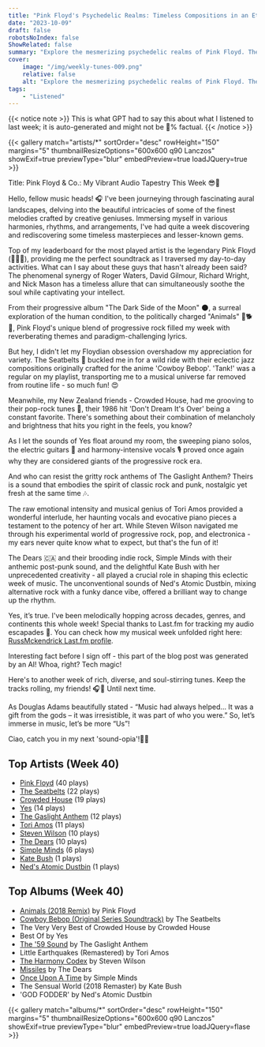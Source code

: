 ```yaml
---
title: "Pink Floyd's Psychedelic Realms: Timeless Compositions in an Ethereal Sonic Universe"
date: "2023-10-09"
draft: false
robotsNoIndex: false
ShowRelated: false
summary: "Explore the mesmerizing psychedelic realms of Pink Floyd. Their timeless compositions will transport you to an ethereal sonic universe"
cover:
    image: "/img/weekly-tunes-009.png"
    relative: false
    alt: "Explore the mesmerizing psychedelic realms of Pink Floyd. Their timeless compositions will transport you to an ethereal sonic universe"
tags:
    - "Listened"
---
```


{{< notice note >}}
This is what GPT had to say this about what I listened to last week; it is auto-generated and might not be 💯% factual.
{{< /notice >}}

{{< gallery match="artists/*" sortOrder="desc" rowHeight="150" margins="5" thumbnailResizeOptions="600x600 q90 Lanczos" showExif=true previewType="blur" embedPreview=true loadJQuery=true >}}

Title: Pink Floyd & Co.: My Vibrant Audio Tapestry This Week 😎🎸

Hello, fellow music heads! 🎧 I've been journeying through fascinating aural landscapes, delving into the beautiful intricacies of some of the finest melodies crafted by creative geniuses. Immersing myself in various harmonies, rhythms, and arrangements, I've had quite a week discovering and rediscovering some timeless masterpieces and lesser-known gems.

Top of my leaderboard for the most played artist is the legendary Pink Floyd (🎹🥁🎸), providing me the perfect soundtrack as I traversed my day-to-day activities. What can I say about these guys that hasn't already been said? The phenomenal synergy of Roger Waters, David Gilmour, Richard Wright, and Nick Mason has a timeless allure that can simultaneously soothe the soul while captivating your intellect.

From their progressive album "The Dark Side of the Moon" 🌑, a surreal exploration of the human condition, to the politically charged "Animals" 🐖🐕🐑, Pink Floyd's unique blend of progressive rock filled my week with reverberating themes and paradigm-challenging lyrics.

But hey, I didn't let my Floydian obsession overshadow my appreciation for variety. The Seatbelts 🚗 buckled me in for a wild ride with their eclectic jazz compositions originally crafted for the anime 'Cowboy Bebop'. 'Tank!' was a regular on my playlist, transporting me to a musical universe far removed from routine life - so much fun! 😍

Meanwhile, my New Zealand friends - Crowded House, had me grooving to their pop-rock tunes 🎵, their 1986 hit 'Don't Dream It's Over' being a constant favorite. There's something about their combination of melancholy and brightness that hits you right in the feels, you know?

As I let the sounds of Yes float around my room, the sweeping piano solos, the electric guitars 🎸 and harmony-intensive vocals 🎙️ proved once again why they are considered giants of the progressive rock era.

And who can resist the gritty rock anthems of The Gaslight Anthem? Theirs is a sound that embodies the spirit of classic rock and punk, nostalgic yet fresh at the same time 🎶.

The raw emotional intensity and musical genius of Tori Amos provided a wonderful interlude, her haunting vocals and evocative piano pieces a testament to the potency of her art. While Steven Wilson navigated me through his experimental world of progressive rock, pop, and electronica - my ears never quite know what to expect, but that's the fun of it!

The Dears 🇨🇦 and their brooding indie rock, Simple Minds with their anthemic post-punk sound, and the delightful Kate Bush with her unprecedented creativity - all played a crucial role in shaping this eclectic week of music. The unconventional sounds of Ned's Atomic Dustbin, mixing alternative rock with a funky dance vibe, offered a brilliant way to change up the rhythm.

Yes, it’s true. I've been melodically hopping across decades, genres, and continents this whole week! Special thanks to Last.fm for tracking my audio escapades 🙌. You can check how my musical week unfolded right here: [RussMckendrick Last.fm profile](https://www.last.fm/user/RussMckendrick). 

Interesting fact before I sign off - this part of the blog post was generated by an AI! Whoa, right? Tech magic!

Here's to another week of rich, diverse, and soul-stirring tunes. Keep the tracks rolling, my friends! 🎧🔁 Until next time. 

As Douglas Adams beautifully stated - “Music had always helped… It was a gift from the gods – it was irresistible, it was part of who you were.”
So, let’s immerse in music, let’s be more “Us”! 

Ciao, catch you in my next 'sound-opia'!👋🎶

## Top Artists (Week 40)

- [Pink Floyd](https://www.russ.fm/artist/pink-floyd/) (40 plays)
- [The Seatbelts](https://www.russ.fm/artist/the-seatbelts/) (22 plays)
- [Crowded House](https://www.russ.fm/artist/crowded-house/) (19 plays)
- [Yes](https://www.russ.fm/artist/yes/) (14 plays)
- [The Gaslight Anthem](https://www.russ.fm/artist/the-gaslight-anthem/) (12 plays)
- [Tori Amos](https://www.russ.fm/artist/tori-amos/) (11 plays)
- [Steven Wilson](https://www.russ.fm/artist/steven-wilson/) (10 plays)
- [The Dears](https://www.russ.fm/artist/the-dears/) (10 plays)
- [Simple Minds](https://www.russ.fm/artist/simple-minds/) (6 plays)
- [Kate Bush](https://www.russ.fm/artist/kate-bush/) (1 plays)
- [Ned's Atomic Dustbin](https://www.russ.fm/artist/neds-atomic-dustbin/) (1 plays)


## Top Albums (Week 40)

- [Animals (2018 Remix)](https://www.russ.fm/albums/animals-2018-remix-24735206/) by Pink Floyd
- [Cowboy Bebop (Original Series Soundtrack)](https://www.russ.fm/albums/cowboy-bebop-original-series-soundtrack-16328898/) by The Seatbelts
- The Very Very Best of Crowded House by Crowded House
- Best Of by Yes
- [The '59 Sound](https://www.russ.fm/albums/the-59-sound-7246420/) by The Gaslight Anthem
- Little Earthquakes (Remastered) by Tori Amos
- [The Harmony Codex](https://www.russ.fm/albums/the-harmony-codex-28432588/) by Steven Wilson
- [Missiles](https://www.russ.fm/albums/missiles-12677910/) by The Dears
- [Once Upon A Time](https://www.russ.fm/albums/once-upon-a-time-762207/) by Simple Minds
- The Sensual World (2018 Remaster) by Kate Bush
- 'GOD FODDER' by Ned's Atomic Dustbin


{{< gallery match="albums/*" sortOrder="desc" rowHeight="150" margins="5" thumbnailResizeOptions="600x600 q90 Lanczos" showExif=true previewType="blur" embedPreview=true loadJQuery=flase >}}